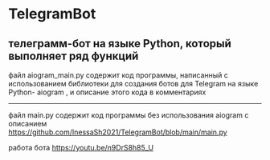 # TelegramBot
## телеграмм-бот на языке Python, который выполняет ряд функций

файл aiogram_main.py содержит код программы, написанный с использованием библиотеки для создания ботов для Telegram на языке Python-  aiogram , и описание этого кода в комментариях


--------------------------------------------------------------------------------------------------------------------------------------------------------------------------

файл main.py содержит код программы без использования aiogram с описанием https://github.com/InessaSh2021/TelegramBot/blob/main/main.py

работа бота https://youtu.be/n9DrS8h85_U
